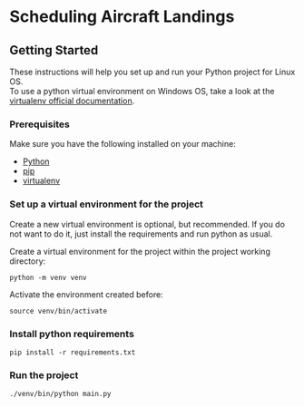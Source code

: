 # Scheduling Aircraft Landings


## Getting Started

These instructions will help you set up and run your Python project for Linux OS.  
To use a python virtual environment on Windows OS, take a look at the [virtualenv official documentation](https://docs.python.org/3/library/venv.html).

### Prerequisites

Make sure you have the following installed on your machine:

- [Python](https://www.python.org/)
- [pip](https://pip.pypa.io/en/stable/installation/)
- [virtualenv](https://virtualenv.pypa.io/en/latest/installation.html)

### Set up a virtual environment for the project
Create a new virtual environment is optional, but recommended. If you do not want to do it, just install the requirements and run python as usual.  

Create a virtual environment for the project within the project working directory:

```
python -m venv venv
```

Activate the environment created before:

```
source venv/bin/activate
```

### Install python requirements

```
pip install -r requirements.txt
```

### Run the project

```
./venv/bin/python main.py
```
